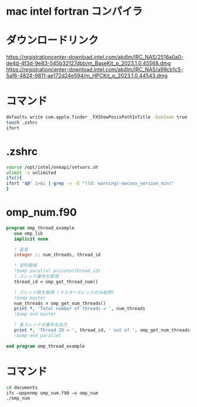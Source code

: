# mac intel fortran コンパイラ

# ダウンロードリンク
https://registrationcenter-download.intel.com/akdlm/IRC_NAS/2516a0a0-de4d-4f3d-9e83-545b32127dbb/m_BaseKit_p_2023.1.0.45568.dmg
https://registrationcenter-download.intel.com/akdlm/IRC_NAS/a99cb1c5-5af6-4824-9811-ae172d24e594/m_HPCKit_p_2023.1.0.44543.dmg

# コマンド
```bash
defaults write com.apple.finder _FXShowPosixPathInTitle -boolean true
touch .zshrc
ifort
```

# .zshrc
```bash
source /opt/intel/oneapi/setvars.sh
ulimit -s unlimited
ifx(){
ifort "$@" 2>&1 | grep -v -E "(ld: warning|-macosx_version_min)"
}
```


# omp_num.f90
```fortran
program omp_thread_example
   use omp_lib
   implicit none

   ! 宣言
   integer :: num_threads, thread_id

   ! 並列領域
   !$omp parallel private(thread_id)
   ! スレッド番号を取得
   thread_id = omp_get_thread_num()

   ! スレッド数を取得 (マスタースレッドのみ取得)
   !$omp master
   num_threads = omp_get_num_threads()
   print *, 'Total number of threads = ', num_threads
   !$omp end master

   ! 各スレッドの番号を出力
   print *, 'Thread ID = ', thread_id, ' out of ', omp_get_num_threads()
   !$omp end parallel

end program omp_thread_example
```
# コマンド
```bash
cd documents
ifx –qopenmp omp_num.f90 –o omp_num
./omp_num
```

